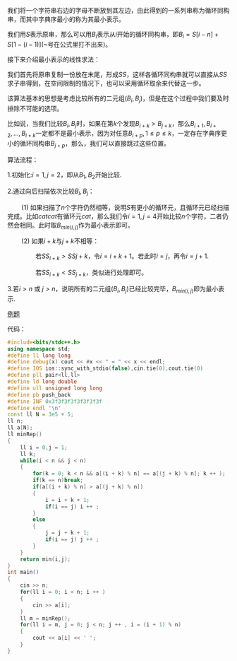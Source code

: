 我们将一个字符串右边的字母不断放到其左边，由此得到的一系列串称为循环同构串，而其中字典序最小的称为其最小表示。

我们用$S$表示原串，那么可以用$B_i$表示从$i$开始的循环同构串，即$B_i = S[i - n] + S[1 - (i - 1)]$(~号在公式里打不出来)。

接下来介绍最小表示的线性求法：

我们首先将原串复制一份放在末尾，形成$SS$，这样各循环同构串就可以直接从$SS$求子串得到，在空间限制的情况下，也可以采用循环取余来代替这一步。

该算法基本的思想是考虑比较所有的二元组$(B_i,B_j)$，但是在这个过程中我们要及时排除不可能的选项。

比如说，当我们比较$B_i,B_j$时，如果在第$k$个发现$B_{i + k} > B_{j + k}$，那么$B_{i + 1},B_{i + 2},...,B_{i + k}$一定都不是最小表示，因为对任意$B_{i + p},1 \leq p \leq k$，一定存在字典序更小的循环同构串$B_{j + p}$，那么，我们可以直接跳过这些位置。

算法流程：

1.初始化:$i = 1,j = 2$，即从$B_1,B_2$开始比较.

2.通过向后扫描依次比较$B_i,B_j$：
    
$\qquad$(1) 如果扫描了$n$个字符仍然相等，说明$S$有更小的循环元，且循环元已经扫描完成。比如$catcat$有循环元$cat$，那么我们令$i = 1,j = 4$开始比较$n$个字符，二者仍然会相同。此时取$B_{min(i,j)}$作为最小表示即可。

$\qquad$(2) 如果$i + k$与$j + k$不相等：

$\qquad \qquad$若$SS_{i + k} > SS{j + k}$，令$i = i + k + 1$。若此时$i = j$，再令$i = j + 1$.

$\qquad \qquad$若$SS_{i + k} < SS_{j + k}$，类似进行处理即可。

3.若$i > n$ 或 $j > n$，说明所有的二元组$(B_i,B_j)$已经比较完毕，$B_{min(i,j)}$即为最小表示.

[例题](https://www.luogu.com.cn/problem/P1368)

代码：

```cpp
#include<bits/stdc++.h>
using namespace std;
#define ll long long
#define debug(x) cout << #x << " = " << x << endl;
#define IOS ios::sync_with_stdio(false),cin.tie(0),cout.tie(0)
#define pll pair<ll,ll>
#define ld long double
#define ull unsigned long long
#define pb push_back
#define INF 0x3f3f3f3f3f3f3f3f
#define endl '\n'
const ll N = 3e5 + 5;
ll n;
ll a[N];
ll minRep()
{
	ll i = 0,j = 1;
	ll k;
	while(i < n && j < n)
	{
		for(k = 0; k < n && a[(i + k) % n] == a[(j + k) % n]; k ++ );
		if(k == n)break;
		if(a[(i + k) % n] > a[(j + k) % n])
		{
			i = i + k + 1;
			if(i == j) i ++ ;
		}
		else
		{
			j = j + k + 1;
			if(i == j) j ++ ;
		}
	}
	return min(i,j);
}
int main()
{
	cin >> n;
	for(ll i = 0; i < n; i ++ )
	{
		cin >> a[i];
	}
	ll m = minRep();
	for(ll i = m, j = 0; j < n; j ++ , i = (i + 1) % n)
	{
		cout << a[i] << ' ';
	}
}
```
